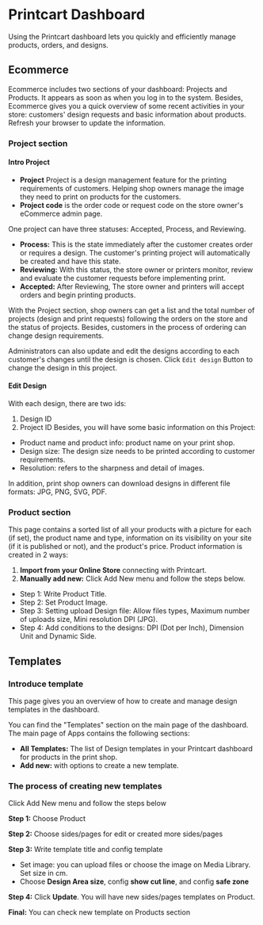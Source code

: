 # Printcart Dashboard
Using the Printcart dashboard lets you quickly and efficiently manage products, orders, and designs.
## Ecommerce
Ecommerce includes two sections of your dashboard: Projects and Products. It appears as soon as when you log in to the system. Besides, Ecommerce gives you a quick overview of some recent activities in your store: customers' design requests and basic information about products. Refresh your browser to update the information.

### Project section

#### Intro Project

- **Project** Project is a design management feature for the printing requirements of customers. Helping shop owners manage the image they need to print on products for the customers.
- **Project code** is the order code or request code on the store owner's eCommerce admin page.

One project can have three statuses: Accepted, Process, and Reviewing.
- **Process:** This is the state immediately after the customer creates order or requires a design. The customer's printing project will automatically be created and have this state. 
- **Reviewing:** With this status, the store owner or printers monitor, review and evaluate the customer requests before implementing print.
- **Accepted:** After Reviewing, The store owner and printers will accept orders and begin printing products.

With the Project section, shop owners can get a list and the total number of projects (design and print requests) following the orders on the store and the status of projects. Besides, customers in the process of ordering can change design requirements.

Administrators can also update and edit the designs according to each customer's changes until the design is chosen. Click `Edit design` Button to change the design in this project.

#### Edit Design
With each design, there are two ids:
1. Design ID
2. Project ID
Besides, you will have some basic information on this Project:
- Product name and product info: product name on your print shop.
- Design size: The design size needs to be printed according to customer requirements.
- Resolution: refers to the sharpness and detail of images.

In addition, print shop owners can download designs in different file formats: JPG, PNG, SVG, PDF.

### Product section

This page contains a sorted list of all your products with a picture for each (if set), the product name and type, information on its visibility on your site (if it is published or not), and the product's price. Product information is created in 2 ways:

1. **Import from your Online Store** connecting with Printcart.
2. **Manually add new:** Click Add New menu and follow the steps below.
- Step 1: Write Product Title.
- Step 2: Set Product Image.
- Step 3: Setting upload Design file: Allow files types, Maximum number of uploads size, Mini resolution DPI (JPG).
- Step 4: Add conditions to the designs: DPI (Dot per Inch), Dimension Unit and Dynamic Side.

## Templates
### Introduce template
This page gives you an overview of how to create and manage design templates in the dashboard.

You can find the "Templates" section on the main page of the dashboard.
The main page of Apps contains the following sections:

- **All Templates:** The list of Design templates in your Printcart dashboard for products in the print shop.
- **Add new:** with options to create a new template.

### The process of creating new templates
Click Add New menu and follow the steps below

**Step 1:** Choose Product

**Step 2:** Choose sides/pages for edit or created more sides/pages

**Step 3:** Write template title and config template
- Set image: you can upload files or choose the image on Media Library. Set size in cm.
- Choose **Design Area size**, config **show cut line**, and config **safe zone**

**Step 4:** Click **Update**. You will have new sides/pages templates on Product.

**Final:** You can check new template on Products section

<!-- ## Settings
The Setting section of the dashboard allows you to manage your store information and API Printcart. These are important info that you can set up then integrate on the website.
- **Store Detail:** This is general information about your store. Include  your Store url and email.
- **API:** This is where the JavaScript code for the iframe designer tool and the Printcart API key

### Setup iframe designer tool
<iframe width="560" height="315" src="https://www.youtube.com/embed/Pm3tVMvqvIU" title="YouTube video player" frameborder="0" allow="accelerometer; autoplay; clipboard-write; encrypted-media; gyroscope; picture-in-picture" allowfullscreen></iframe> -->